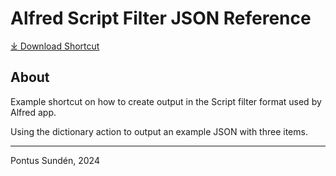 # Alfred Script Filter JSON Reference

[⤓ Download Shortcut](https://github.com/psu/apple-shortcuts/raw/main/alfred-script-filter-json-reference/Alfred%20Script%20Filter%20JSON%20Reference.shortcut)

## About

Example shortcut on how to create output in the Script filter format used by Alfred app.

Using the dictionary action to output an example JSON with three items.

---

Pontus Sundén, 2024